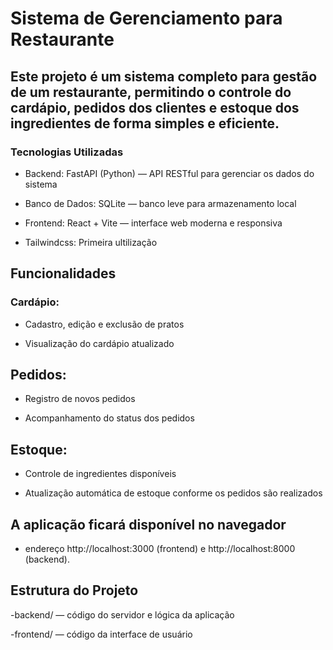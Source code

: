﻿# Sistema de Gerenciamento para Restaurante
## Este projeto é um sistema completo para gestão de um restaurante, permitindo o controle do cardápio, pedidos dos clientes e estoque dos ingredientes de forma simples e eficiente.

### Tecnologias Utilizadas

- Backend: FastAPI (Python) — API RESTful para gerenciar os dados do sistema

- Banco de Dados: SQLite — banco leve para armazenamento local

- Frontend: React + Vite — interface web moderna e responsiva

- Tailwindcss: Primeira ultilização 

## Funcionalidades

### Cardápio:

- Cadastro, edição e exclusão de pratos

- Visualização do cardápio atualizado

## Pedidos:

- Registro de novos pedidos

- Acompanhamento do status dos pedidos

## Estoque:

- Controle de ingredientes disponíveis

- Atualização automática de estoque conforme os pedidos são realizados

## A aplicação ficará disponível no navegador
- endereço http://localhost:3000 (frontend) e http://localhost:8000 (backend).

## Estrutura do Projeto
-backend/ — código do servidor e lógica da aplicação

-frontend/ — código da interface de usuário
